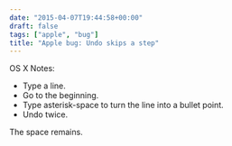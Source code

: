 ```yaml
---
date: "2015-04-07T19:44:58+00:00"
draft: false
tags: ["apple", "bug"]
title: "Apple bug: Undo skips a step"
---
```

OS X Notes:

- Type a line.
- Go to the beginning.
- Type asterisk-space to turn the line into a bullet point.
- Undo twice.

The space remains.
